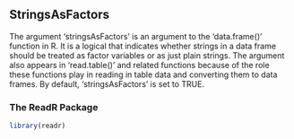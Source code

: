 
## StringsAsFactors

The argument ‘stringsAsFactors’ is an argument to the ‘data.frame()’ function in R. It is a logical that indicates whether strings in a data frame should be treated as factor variables or as just plain strings. The argument also appears in ‘read.table()’ and related functions because of the role these functions play in reading in table data and converting them to data frames. By default, ‘stringsAsFactors’ is set to TRUE.

### The ReadR Package


```R
library(readr)
```
